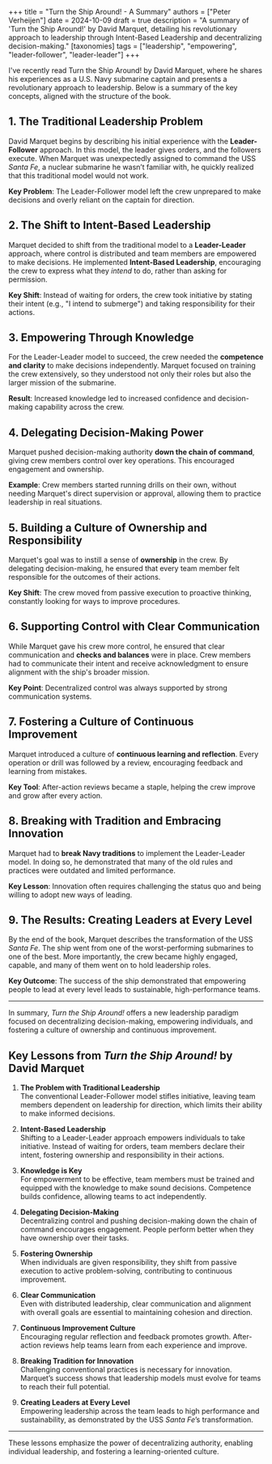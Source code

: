 +++
title = "Turn the Ship Around! - A Summary"
authors = ["Peter Verheijen"]
date = 2024-10-09
draft = true
description = "A summary of 'Turn the Ship Around!' by David Marquet, detailing his revolutionary approach to leadership through Intent-Based Leadership and decentralizing decision-making."
[taxonomies]
tags = ["leadership", "empowering", "leader-follower", "leader-leader"]
+++

I've recently read Turn the Ship Around! by David Marquet, where he shares his experiences as a U.S. Navy submarine captain and presents a revolutionary approach to leadership. Below is a summary of the key concepts, aligned with the structure of the book.

## 1. The Traditional Leadership Problem

David Marquet begins by describing his initial experience with the **Leader-Follower** approach. In this model, the leader gives orders, and the followers execute. When Marquet was unexpectedly assigned to command the USS *Santa Fe*, a nuclear submarine he wasn’t familiar with, he quickly realized that this traditional model would not work.

**Key Problem**: The Leader-Follower model left the crew unprepared to make decisions and overly reliant on the captain for direction.

## 2. The Shift to Intent-Based Leadership

Marquet decided to shift from the traditional model to a **Leader-Leader** approach, where control is distributed and team members are empowered to make decisions. He implemented **Intent-Based Leadership**, encouraging the crew to express what they *intend* to do, rather than asking for permission.

**Key Shift**: Instead of waiting for orders, the crew took initiative by stating their intent (e.g., "I intend to submerge") and taking responsibility for their actions.

## 3. Empowering Through Knowledge

For the Leader-Leader model to succeed, the crew needed the **competence and clarity** to make decisions independently. Marquet focused on training the crew extensively, so they understood not only their roles but also the larger mission of the submarine.

**Result**: Increased knowledge led to increased confidence and decision-making capability across the crew.

## 4. Delegating Decision-Making Power

Marquet pushed decision-making authority **down the chain of command**, giving crew members control over key operations. This encouraged engagement and ownership.

**Example**: Crew members started running drills on their own, without needing Marquet's direct supervision or approval, allowing them to practice leadership in real situations.

## 5. Building a Culture of Ownership and Responsibility

Marquet's goal was to instill a sense of **ownership** in the crew. By delegating decision-making, he ensured that every team member felt responsible for the outcomes of their actions.

**Key Shift**: The crew moved from passive execution to proactive thinking, constantly looking for ways to improve procedures.

## 6. Supporting Control with Clear Communication

While Marquet gave his crew more control, he ensured that clear communication and **checks and balances** were in place. Crew members had to communicate their intent and receive acknowledgment to ensure alignment with the ship's broader mission.

**Key Point**: Decentralized control was always supported by strong communication systems.

## 7. Fostering a Culture of Continuous Improvement

Marquet introduced a culture of **continuous learning and reflection**. Every operation or drill was followed by a review, encouraging feedback and learning from mistakes.

**Key Tool**: After-action reviews became a staple, helping the crew improve and grow after every action.


## 8. Breaking with Tradition and Embracing Innovation

Marquet had to **break Navy traditions** to implement the Leader-Leader model. In doing so, he demonstrated that many of the old rules and practices were outdated and limited performance.

**Key Lesson**: Innovation often requires challenging the status quo and being willing to adopt new ways of leading.

## 9. The Results: Creating Leaders at Every Level

By the end of the book, Marquet describes the transformation of the USS *Santa Fe*. The ship went from one of the worst-performing submarines to one of the best. More importantly, the crew became highly engaged, capable, and many of them went on to hold leadership roles.

**Key Outcome**: The success of the ship demonstrated that empowering people to lead at every level leads to sustainable, high-performance teams.

---

In summary, *Turn the Ship Around!* offers a new leadership paradigm focused on decentralizing decision-making, empowering individuals, and fostering a culture of ownership and continuous improvement.

## Key Lessons from *Turn the Ship Around!* by David Marquet

1. **The Problem with Traditional Leadership**  
   The conventional Leader-Follower model stifles initiative, leaving team members dependent on leadership for direction, which limits their ability to make informed decisions.

2. **Intent-Based Leadership**  
   Shifting to a Leader-Leader approach empowers individuals to take initiative. Instead of waiting for orders, team members declare their intent, fostering ownership and responsibility in their actions.

3. **Knowledge is Key**  
   For empowerment to be effective, team members must be trained and equipped with the knowledge to make sound decisions. Competence builds confidence, allowing teams to act independently.

4. **Delegating Decision-Making**  
   Decentralizing control and pushing decision-making down the chain of command encourages engagement. People perform better when they have ownership over their tasks.

5. **Fostering Ownership**  
   When individuals are given responsibility, they shift from passive execution to active problem-solving, contributing to continuous improvement.

6. **Clear Communication**  
   Even with distributed leadership, clear communication and alignment with overall goals are essential to maintaining cohesion and direction.

7. **Continuous Improvement Culture**  
   Encouraging regular reflection and feedback promotes growth. After-action reviews help teams learn from each experience and improve.

8. **Breaking Tradition for Innovation**  
   Challenging conventional practices is necessary for innovation. Marquet’s success shows that leadership models must evolve for teams to reach their full potential.

9. **Creating Leaders at Every Level**  
   Empowering leadership across the team leads to high performance and sustainability, as demonstrated by the USS *Santa Fe*’s transformation.

---

These lessons emphasize the power of decentralizing authority, enabling individual leadership, and fostering a learning-oriented culture.
